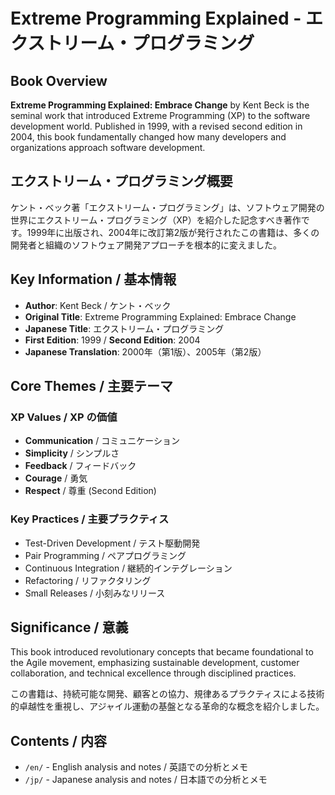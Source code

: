 # Extreme Programming Explained - エクストリーム・プログラミング

## Book Overview

**Extreme Programming Explained: Embrace Change** by Kent Beck is the seminal work that introduced Extreme Programming (XP) to the software development world. Published in 1999, with a revised second edition in 2004, this book fundamentally changed how many developers and organizations approach software development.

## エクストリーム・プログラミング概要

ケント・ベック著「エクストリーム・プログラミング」は、ソフトウェア開発の世界にエクストリーム・プログラミング（XP）を紹介した記念すべき著作です。1999年に出版され、2004年に改訂第2版が発行されたこの書籍は、多くの開発者と組織のソフトウェア開発アプローチを根本的に変えました。

## Key Information / 基本情報

- **Author**: Kent Beck / ケント・ベック
- **Original Title**: Extreme Programming Explained: Embrace Change
- **Japanese Title**: エクストリーム・プログラミング
- **First Edition**: 1999 / **Second Edition**: 2004
- **Japanese Translation**: 2000年（第1版）、2005年（第2版）

## Core Themes / 主要テーマ

### XP Values / XP の価値
- **Communication** / コミュニケーション
- **Simplicity** / シンプルさ  
- **Feedback** / フィードバック
- **Courage** / 勇気
- **Respect** / 尊重 (Second Edition)

### Key Practices / 主要プラクティス
- Test-Driven Development / テスト駆動開発
- Pair Programming / ペアプログラミング
- Continuous Integration / 継続的インテグレーション
- Refactoring / リファクタリング
- Small Releases / 小刻みなリリース

## Significance / 意義

This book introduced revolutionary concepts that became foundational to the Agile movement, emphasizing sustainable development, customer collaboration, and technical excellence through disciplined practices.

この書籍は、持続可能な開発、顧客との協力、規律あるプラクティスによる技術的卓越性を重視し、アジャイル運動の基盤となる革命的な概念を紹介しました。

## Contents / 内容

- `/en/` - English analysis and notes / 英語での分析とメモ
- `/jp/` - Japanese analysis and notes / 日本語での分析とメモ